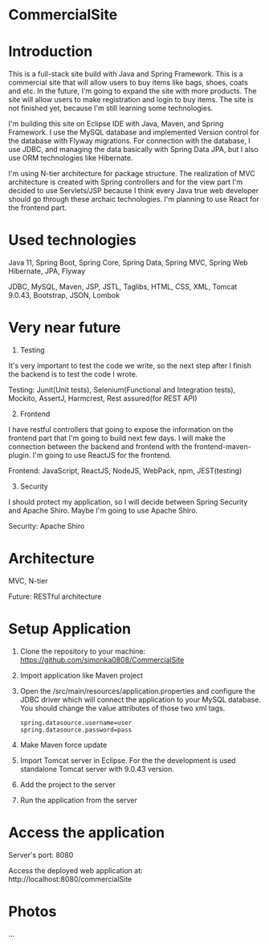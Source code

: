 # CommercialSite

# Introduction

This is a full-stack site build with Java and Spring Framework.
This is a commercial site that will allow users to buy items
like bags, shoes, coats and etc.
In the future, I'm going to expand the site with more products.
The site will allow users to make registration and login to buy items.
The site is not finished yet, because I'm still learning some technologies.

I'm building this site on Eclipse IDE with Java, Maven, and Spring Framework.
I use the MySQL database and implemented Version control for the database with Flyway migrations.
For connection with the database, I use JDBC, and managing the data basically with Spring Data JPA,
but I also use ORM technologies like Hibernate.

I'm using N-tier architecture for package structure. The realization of MVC architecture is created with
Spring controllers and for the view part I'm decided to use Servlets/JSP because I think
every Java true web developer should go through these archaic technologies.
I'm planning to use React for the frontend part.

# Used technologies

Java 11, Spring Boot, Spring Core, Spring Data, Spring MVC, Spring Web Hibernate, JPA, Flyway

JDBC, MySQL, Maven, JSP, JSTL, Taglibs, HTML, CSS, XML, Tomcat 9.0.43, Bootstrap, JSON, Lombok

# Very near future

1. Testing

It's very important to test the code we write, so the next step after I finish
the backend is to test the code I wrote.

Testing: Junit(Unit tests), Selenium(Functional and Integration tests), Mockito, AssertJ, Harmcrest, Rest assured(for REST API)

2. Frontend

I have restful controllers that going to expose the information on the frontend part
that I'm going to build next few days. I will make the connection between the backend and frontend
with the frontend-maven-plugin. I'm going to use ReactJS for the frontend.

Frontend: JavaScript, ReactJS, NodeJS, WebPack, npm, JEST(testing)

3. Security

I should protect my application, so I will decide between Spring Security and Apache Shiro.
Maybe I'm going to use Apache Shiro.

Security: Apache Shiro

# Architecture

MVC, N-tier

Future: RESTful architecture

# Setup Application

1.  Clone the repository to your machine: https://github.com/simonka0808/CommercialSite

2.  Import application like Maven project

3.  Open the /src/main/resources/application.properties and configure the JDBC driver which will connect the application to your MySQL database.
    You should change the value attributes of those two xml tags.

        spring.datasource.username=user
        spring.datasource.password=pass

4.  Make Maven force update

5.  Import Tomcat server in Eclipse. For the the development is used standalone Tomcat server with 9.0.43 version.

6.  Add the project to the server

7.  Run the application from the server

# Access the application

Server's port: 8080

Access the deployed web application at: http://localhost:8080/commercialSite

# Photos

...
